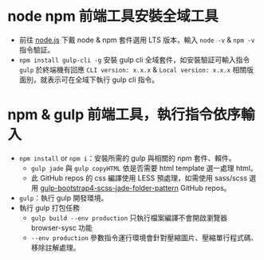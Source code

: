 # node npm 前端工具安裝全域工具
- 前往 [node.js](https://nodejs.org/en/) 下戴 node & npm 套件選用 LTS 版本，輸入 `node -v` & `npm -v` 指令驗証。
- `npm install gulp-cli -g` 安裝 gulp cli 全域套件，如安裝驗証可輸入指令 `gulp` 於終端機有回應 `CLI version: x.x.x` & `Local version: x.x.x` 相關版面別，就表示可在全域下執行 gulp cli 指令。

# npm & gulp 前端工具，執行指令依序輸入
- `npm install` or `npm i`：安裝所需的 gulp 與相關的 npm 套件、賴件。
  - `gulp jade` 與 `gulp copyHTML` 依是否需要 html template 選一處理 html。
  - 此 GitHub repos 的 css 編譯使用 LESS 預處理，如需使用 sass/scss 選用 [gulp-bootstrap4-scss-jade-folder-pattern](https://github.com/gmwu185/gulp-bootstrap4-scss-jade-folder-pattern) GitHub repos。
- `gulp`：執行 gulp 開發環境。
- 執行 gulp 打包任務
  - `gulp build --env production` 只執行檔案編譯不會開啟瀏覽器 browser-sysc 功能
  - `--env production` 參數指令運行環境會針對壓縮圖片、壓縮單行程式碼、移除註解處理。
  